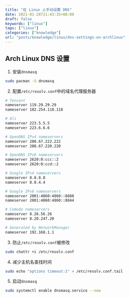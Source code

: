 ```yaml
---
title: "在 Linux 上手动设置 DNS"
date: 2021-01-26T21:43:35+08:00
draft: false
keywords: ["linux"]
tags: ["linux"]
categories: ["knowledge"]
url: "posts/knowledge/linux/dns-settings-on-archlinux"
---
```


## Arch Linux DNS 设置

1. 安装`dnsmasq`

```sh
sudo pacman -S dnsmasq
```

2. 配置`/etc/resolv.conf`中的域名代理服务器

```sh
# Tencent
nameserver 119.29.29.29
nameserver 182.254.118.118

# Ali
nameserver 223.5.5.5
nameserver 223.6.6.6

# OpenDNS IPv4 nameservers
nameserver 208.67.222.222
nameserver 208.67.220.220

# OpenDNS IPv6 nameservers
nameserver 2620:0:ccc::2
nameserver 2620:0:ccd::2

# Google IPv4 nameservers
nameserver 8.8.8.8
nameserver 8.8.4.4

# Google IPv6 nameservers
nameserver 2001:4860:4860::8888
nameserver 2001:4860:4860::8844

# Comodo nameservers
nameserver 8.26.56.26
nameserver 8.20.247.20

# Generated by NetworkManager
nameserver 192.168.1.1
```

3. 防止`/etc/resolv.conf`被修改

```sh
sudo chattr +i /etc/resolv.conf
```

4. 减少主机名查找时间

```sh
sudo echo "options timeout:1" > /etc/resolv.conf.tail
```

5. 启动`dnsmasq`

```sh
sudo systemctl enable dnsmasq.service --now

```
